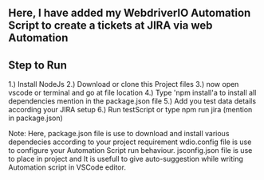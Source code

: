 Here, I have added my WebdriverIO Automation Script to create a tickets at JIRA via web Automation
--------------------------------------------------------------------------------------------------

Step to Run
-----------
1.) Install NodeJs
2.) Download or clone this Project files
3.) now open vscode or terminal and go at file location
4.) Type 'npm install'a to install all dependencies mention in the package.json file
5.) Add you test data details according your JIRA setup
6.) Run testScript or type npm run jira (mention in package.json)

Note: Here,
      package.json file is use to download and install various dependecies according to your project requirement
      wdio.config file is use to configure your Automation Script run behaviour.
      jsconfig.json file is use to place in project and It is usefull to give auto-suggestion while writing Automation script in VSCode editor.
